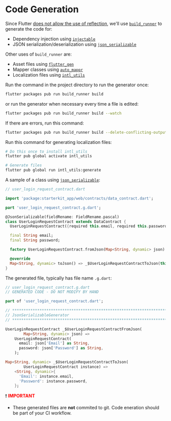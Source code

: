 # Code Generation

Since Flutter [does not allow the use of reflection](https://github.com/flutter/flutter/issues/1150), we'll use [`build_runner`](https://pub.dev/packages/build_runner) to generate the code for:

- Dependency injection using [`injectable`](https://pub.dev/packages/injectable)
- JSON serialization/deserialization using [`json_serializable`](https://pub.dev/packages/json_serializable)

Other uses of `build_runner` are:
- Asset files using [`flutter_gen`](https://pub.dev/packages/flutter_gen)
- Mapper classes using [`auto_mappr`](https://pub.dev/packages/auto_mappr)
- Localization files using [`intl_utils`](https://pub.dev/packages/intl_utils)

Run the command in the project directory to run the generator once:

```sh
flutter packages pub run build_runner build
```

or run the generator when necessary every time a file is edited:

```sh
flutter packages pub run build_runner build --watch
```

If there are errors, run this command:

```sh
flutter packages pub run build_runner build --delete-conflicting-outputs
```

Run this command for generating localization files:

```sh
# Do this once to install intl_utils
flutter pub global activate intl_utils

# Generate files
flutter pub global run intl_utils:generate
```

A sample of a class using [`json_serializable`](https://pub.dev/packages/json_serializable):

```dart
// user_login_request_contract.dart

import 'package:starterkit_app/web/contracts/data_contract.dart';

part 'user_login_request_contract.g.dart';

@JsonSerializable(fieldRename: FieldRename.pascal)
class UserLoginRequestContract extends DataContract {
  UserLoginRequestContract({required this.email, required this.password});

  final String email;
  final String password;

  factory UserLoginRequestContract.fromJson(Map<String, dynamic> json) => _$UserLoginRequestContractFromJson(json);

  @override
  Map<String, dynamic> toJson() => _$UserLoginRequestContractToJson(this);
}
```

The generated file, typically has file name `.g.dart`:

```dart
// user_login_request_contract.g.dart
// GENERATED CODE - DO NOT MODIFY BY HAND

part of 'user_login_request_contract.dart';

// **************************************************************************
// JsonSerializableGenerator
// **************************************************************************

UserLoginRequestContract _$UserLoginRequestContractFromJson(
        Map<String, dynamic> json) =>
    UserLoginRequestContract(
      email: json['Email'] as String,
      password: json['Password'] as String,
    );

Map<String, dynamic> _$UserLoginRequestContractToJson(
        UserLoginRequestContract instance) =>
    <String, dynamic>{
      'Email': instance.email,
      'Password': instance.password,
    };

```

:exclamation: **<span style="color: red">IMPORTANT</span>**

- These generated files are **not** commited to git. Code eneration should be part of your CI workflow.